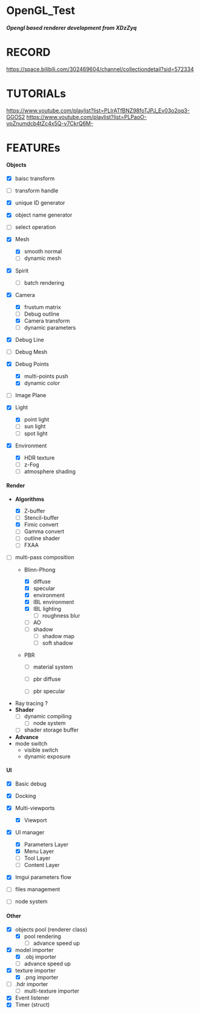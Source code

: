 # OpenGL_Test

##### Opengl based renderer development from XDzZyq

# RECORD

https://space.bilibili.com/302469604/channel/collectiondetail?sid=572334

# TUTORIALs 

https://www.youtube.com/playlist?list=PLlrATfBNZ98foTJPJ_Ev03o2oq3-GGOS2
https://www.youtube.com/playlist?list=PLPaoO-vpZnumdcb4tZc4x5Q-v7CkrQ6M-

# FEATUREs

#### **Objects**

- [x] baisc transform
- [ ] transform handle
- [x] unique ID generator
- [x] object name generator
- [ ] select operation

- [x] Mesh
  - [x] smooth normal
  - [ ] dynamic mesh
- [x] Spirit
  - [ ] batch rendering
- [x] Camera
  - [x] frustum matrix
  - [ ] Debug outline
  - [x] Camera transform
  - [ ] dynamic parameters
- [x] Debug Line
- [ ] Debug Mesh
- [x] Debug Points
  - [x] multi-points push
  - [x] dynamic color
- [ ] Image Plane
- [x] Light
  - [x] point light
  - [ ] sun light
  - [ ] spot light
- [x] Environment
  - [x] HDR texture
  - [ ] z-Fog
  - [ ] atmosphere shading

#### **Render**

- **Algorithms**

  - [x] Z-buffer
  - [ ] Stencil-buffer
  - [x] Fimic convert
  - [ ] Gamma convert
  - [ ] outline shader
  - [ ] FXAA
- [ ] multi-pass composition
  - Blinn-Phong

    - [x] diffuse
    - [x] specular
    - [x] environment
    - [x] IBL environment
    - [x] IBL lighting
      - [ ] roughness blur
    - [ ] AO
    - [ ] shadow
      - [ ] shadow map
      - [ ] soft shadow
  - PBR

    - [ ] material system
  
    - [ ] pbr diffuse
    - [ ] pbr specular
- Ray tracing ?
- **Shader**
  - [ ] dynamic compiling
    - [ ] node system
  - [ ] shader storage buffer
- **Advance**
- mode switch
  - visible switch
  - dynamic exposure  

#### **UI**
- [x] Basic debug
- [x] Docking
- [x] Multi-viewports
    - [x] Viewport
- [x] UI manager
    - [x] Parameters Layer
    - [x] Menu Layer
    - [ ] Tool Layer
    - [ ] Content Layer
- [x] Imgui parameters flow

- [ ] files management
- [ ] node system

#### **Other**

- [x] objects pool (renderer class)
  - [x] pool rendering
    - [ ] advance speed up
- [x] model importer
  - [x] .obj importer
  - [ ] advance speed up
- [x] texture importer
  - [x] .png importer
- [ ] .hdr importer
  - [ ] multi-texture importer
- [x] Event listener
- [x] Timer (struct)